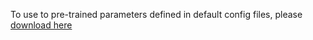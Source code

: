 To use to pre-trained parameters defined in default config files, please [download here](https://drive.google.com/drive/folders/1ETJEG-8lobVJWaYOBMnqUL1G5dUHRI2B)
